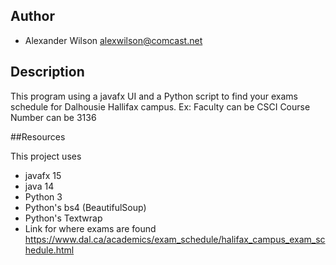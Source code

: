 
## Author

* Alexander Wilson alexwilson@comcast.net

## Description 
This program using a javafx UI and a Python script to find your exams schedule for Dalhousie Hallifax campus. 
Ex: Faculty can be CSCI Course Number can be 3136

##Resources

This project uses 

* javafx 15 
* java 14
* Python 3
* Python's bs4 (BeautifulSoup)
* Python's Textwrap 
* Link for where exams are found https://www.dal.ca/academics/exam_schedule/halifax_campus_exam_schedule.html
